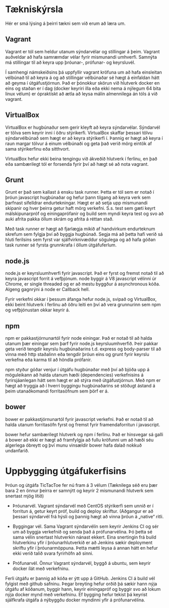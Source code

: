 # Tækniskýrsla

Hér er smá lýsing á þeirri tækni sem við erum að læra um. 

## Vagrant

Vagrant er tól sem heldur utanum sýndarvélar og stillingar á þeim. Vagrant auðveldar að hafa samræmdar vélar fyrir mismunandi umhverfi. Samnýta má stillingar til að keyra upp þróunar-, prófunar- og keyrsluvél.

Í samhengi námskeiðsins þá uppfyllir vagrant kröfuna um að hafa einsleitan vélbúnað til að keyra á og að stillingar vélbúnaðar sé hægt á einfaldan hátt að geyma í útgáfustjórnun. Það er þónokkur skörun við hlutverk docker en eins og staðan er í dag (docker keyriri illa eða ekki nema á nýlegum 64 bita linux vélum) er ópraktískt að ætla að leysa málin almennilega án tóls á við vagrant.

## VirtualBox

VirtualBox er hugbúnaður sem gerir kleyft að keyra sýndarvélar. Sýndarvél er tölva sem keyrir inni í öðru stýrikerfi. VirtualBox skaffar þessari tölvu sýndarvélbúnað sem hægt er að keyra stýrikerfi í. Þannig er hægt að keyra í raun margar tölvur á einum vélbúnaði og geta það verið mörg eintök af sama stýrikerfinu eða sitthvort.

VirtualBox hefur ekki beina tengingu við ákveðið hlutverk í ferlinu, en það eða sambærilegt tól er forsenda fyrir því að hægt sé að nota vagrant.

## Grunt

Grunt er það sem kallast á ensku task runner. Þetta er tól sem er notað í þróun javascript hugbúnaðar og hefur þann tilgang að keyra verk sem þarfnast sífelldrar endurtekningar. Hægt er að setja upp mismunandi skipanir og hver þeirra getur haft mörg verkefni. S.s. test sem gæti keyrt málskipunarpróf og einingaprófanir og build sem myndi keyra test og svo að auki afrita pakka öllum skrám og afrita á réttan stað.

Með task runner er hægt að fjarlægja mikið af handvirkum endurteknum skrefum sem fylgja því að byggja hugbúnað. Segja má að þetta hafi verið sá hluti ferilsins sem fyrst var sjálfvirknivæddur sögulega og að hafa góðan task runner sé fyrsta grunnkrafa í öllum útgáfuferlum. 

## node.js

node.js er keyrsluumhverfi fyrir javascript. Það er fyrst og fremst notað til að keyra javascript forrit á vefþjónum. node byggir á V8 javascript vélinni úr Chrome, er single threaded og er að mestu byggður á asynchronous kóða. Algeng gagnrýni á node er Callback hell.

Fyrir verkefni okkar í þessum áfanga hefur node.js, svipað og VirtualBox, ekki beint hlutverk í ferlinu að öðru leiti en því að vera grunnurinn sem npm og vefþjónustan okkar keyrir á.

## npm

npm er pakkastjórnunartól fyrir node einingar. Það er notað til að halda utanum þær einingar sem þarf fyrir node.js keyrsluumhverfið. Þeir pakkar geta verið tengdir keyrslu hugbúnaðarins t.d. express og body-parser til að vinna með http staðalinn eða tengdir þróun eins og grunt fyrir keyrslu verkefna eða karma til að höndla prófanir.

npm styður góðar venjur í útgáfu hugbúnaðar með því að bjóða upp á möguleikann að halda utanum hæði (dependencies) verkefnisins á fyrirsjáanlegan hátt sem hægt er að stýra með útgáfustjórnun. Með npm er hægt að tryggja að í hverri byggingu hugbúnaðarins sé stöðugt ástand á þeim utanaðkomandi forritasöfnum sem þörf er á.

## bower

bower er pakkastjórnunartól fyrir javascript verkefni. Það er notað til að halda utanum forritasöfn fyrst og fremst fyrir framendaforritun í javascript.

bower hefur sambærilegt hlutverk og npm í ferlinu. Það er hinsvegar sá galli á bower að ekki er hægt að framfylgja að fullu kröfunni um að hæði séu algerlega óbreytt og því munu vinsældir bower hafa dalað nokkuð undanfarið.

# Uppbygging útgáfukerfisins

Þróun og útgáfa TicTacToe fer nú fram á 3 vélum (Tæknilega séð eru þær bara 2 en önnur þeirra er samnýtt og keyrir 2 mismunandi hlutverk sem snertast mjög lítið)

  * Þróunarvél. Vagrant sýndarvél með CentOS stýrikerfi sem unnið er í forritun á, getur keyrt próf, build og deploy skriftur. (Aðgangur er að þessari sýndarvél frá hýsli og þannig hægt að vinna þróun á „native“ ritli.
  
  * Byggingar vél. Sama Vagrant sýndarvélin sem keyrir Jenkins CI og sér um að byggja verkefnið og senda það á prófunarvélina. Þó þetta sé sama vélin snertast hlutverkin nánast ekkert. Eina snertingin frá build hlutverkinu yfir í þróunarhlutverkið er að Jenkins sækir deployment skriftu yfir í þróunarmöppuna. Þetta mætti leysa á annan hátt en hefur ekki verið talið svara fyrirhöfn að sinni.
  
  * Prófunarvél. Önnur Vagrant sýndarvél, byggð á ubuntu, sem keyrir docker ílát með verkefninu.
  
Ferli útgáfu er þannig að kóða er ýtt upp á GitHub. Jenkins CI á build vél fylgist með github safninu. Þegar breyting hefur orðið þá sækir hann nýja útgáfu af kóðanum, byggir hann, keyrir einingapróf og byggir svo að lokum nýja docker mynd með verkefninu. Ef bygging hefur tekist þá keyrist sjálfkrafa útgáfa á nýbyggðu docker myndinni yfir á prófunarvélina.